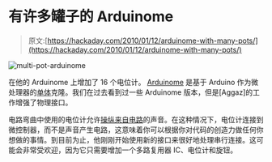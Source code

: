 # 有许多罐子的 Arduinome

> 原文:[https://hackaday.com/2010/01/12/arduinome-with-many-pots/](https://hackaday.com/2010/01/12/arduinome-with-many-pots/)

![](../Images/1545df8cbffb565609884b95769bfd75.png "multi-pot-arduinome")

在他的 Arduinome 上增加了 16 个电位计。 [Arduinome](http://bricktable.wordpress.com/30/) 是基于 Arduino 作为微处理器的[单体](http://hackaday.com/2006/04/22/mf2006-monome/)克隆。我们在过去看到过一些 Arduinome 版本，但是[Aggaz]的工作增强了物理接口。

电路弯曲中使用的电位计允许[操纵来自电路](http://hackaday.com/2009/09/29/noise-box-synth-lays-down-some-beats/)的声音。在这种情况下，电位计连接到微控制器，而不是声音产生电路，这意味着你可以根据你对代码的创造力做任何你想做的事情。到目前为止，他刚刚开始使用新的接口来很好地处理串行连接。这可能会非常受欢迎，因为它只需要增加一个多路复用器 IC、电位计和旋钮。